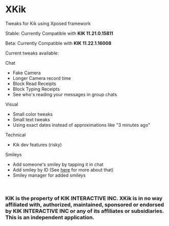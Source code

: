 # XKik
Tweaks for Kik using Xposed framework


Stable: Currently Compatible with <b>KIK 11.21.0.15811</b>

Beta: Currently Compatible with <b>KIK 11.22.1.16008</b>

Current tweaks available:

Chat
* Fake Camera
* Longer Camera record time
* Block Read Receipts
* Block Typing Receipts
* See who's reading your messages in group chats

Visual
* Small color tweaks
* Small text tweaks
* Using exact dates instead of approximations like "3 minutes ago"

Technical
* Kik dev features (risky)

Smileys
* Add someone's smiley by tapping it in chat
* Add smiley by ID (See <a href="https://github.com/xkik-dev/XKik/wiki/Smileys">here</a> for more about that)
* Smiley manager for added smileys

<br>
<h3>KIK is the property of KIK INTERACTIVE INC. XKik is in no way affiliated with, authorized, maintained, 
sponsored or endorsed by KIK INTERACTIVE INC or any of its affiliates or subsidiaries. This is an independent application.</h3>